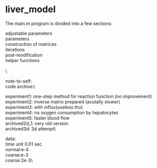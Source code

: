 # liver_model
The main.m program is divided into a few sections:

adjustable parameters\
parameters\
construction of matrices\
iterations\
post-modification\
helper functions\
\
\

note-to-self:\
code archive:\

experiment1: one-step method for reaction function (no improvement)\
experiment2: inverse matrix prepared (acutally slower)\
experiment3: with influx(useless tho)\
experiment4: no oxygen consumption by hepatocytes\
experiment5: faster blood flow\
archived2d_1: very old version\
archived3d: 3d attempt\


data:\
time unit 0.01 sec\
normal:e-4\
coarse:e-3\
coarse:2e-3\